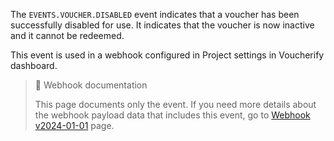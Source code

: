 The `EVENTS.VOUCHER.DISABLED` event indicates that a voucher has been successfully disabled for use. It indicates that the voucher is now inactive and it cannot be redeemed.

This event is used in a webhook configured in Project settings in Voucherify dashboard.

> 📘 Webhook documentation
>
> This page documents only the event. If you need more details about the webhook payload data that includes this event, go to [Webhook v2024-01-01](ref:introduction-to-webhooks "Introduction to webhooks v2024-01-01") page.